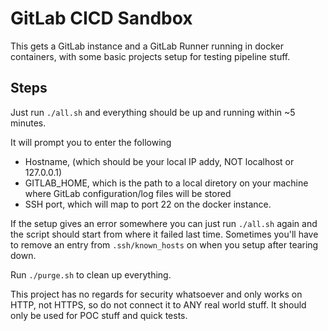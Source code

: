 # GitLab CICD Sandbox

This gets a GitLab instance and a GitLab Runner running in docker containers, with some basic projects setup for testing pipeline stuff.

## Steps

Just run `./all.sh` and everything should be up and running within ~5 minutes.

It will prompt you to enter the following

* Hostname, (which should be your local IP addy, NOT localhost or 127.0.0.1)
* GITLAB_HOME, which is the path to a local diretory on your machine where GitLab configuration/log files will be stored
* SSH port, which will map to port 22 on the docker instance.

If the setup gives an error somewhere you can just run `./all.sh` again and the script should start from where it failed last time.
Sometimes you'll have to remove an entry from `.ssh/known_hosts` on when you setup after tearing down.

Run `./purge.sh` to clean up everything.

This project has no regards for security whatsoever and only works on HTTP, not HTTPS, so do not connect it to ANY real world stuff.
It should only be used for POC stuff and quick tests. 
